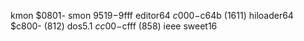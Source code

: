 kmon        $0801-
smon        $9519-$9fff 
editor64    $c000-$c64b (1611)
hiloader64  $c800-      (812)
dos5.1      $cc00-$cfff (858)
ieee
sweet16

